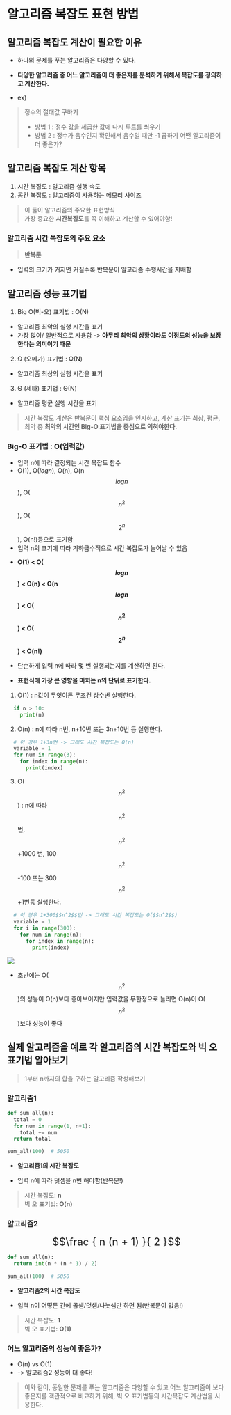 # 알고리즘 복잡도 표현 방법

## 알고리즘 복잡도 계산이 필요한 이유
* 하나의 문제를 푸는 알고리즘은 다양할 수 있다.
* **다양한 알고리즘 중 어느 알고리즘이 더 좋은지를 분석하기 위해서 복잡도를 정의하고 계산한다.**  
  
* ex)
> 정수의 절대값 구하기  
>  - 방법 1 : 정수 값을 제곱한 값에 다시 루트를 씌우기
>  - 방법 2 : 정수가 음수인지 확인해서 음수일 때만 -1 곱하기
> 어떤 알고리즘이 더 좋은가?
  
  

## 알고리즘 복잡도 계산 항목
1. 시간 복잡도 : 알고리즘 실행 속도
2. 공간 복잡도 : 알고리즘이 사용하는 메모리 사이즈
  
> 이 둘이 알고리즘의 주요한 표현방식  
> 가장 중요한 **시간복잡도**를 꼭 이해하고 계산할 수 있어야함!
  
  
### 알고리즘 시간 복잡도의 주요 요소
> **반복문**
- 입력의 크기가 커지면 커질수록 반복문이 알고리즘 수행시간을 지배함
  
  

## 알고리즘 성능 표기법
1. Big O(빅-오) 표기법 : O(N)
 - 알고리즘 최악의 실행 시간을 표기
 - 가장 많이/ 일반적으로 사용함 -> **아무리 최악의 상황이라도 이정도의 성능을 보장한다는 의미이기 때문**  
  
2. Ω (오메가) 표기법 : Ω(N)
 - 알고리즘 최상의 실행 시간을 표기  
  
3. Θ (세타) 표기법 : Θ(N)
 - 알고리즘 평균 실행 시간을 표기  
  
> 시간 복잡도 계산은 반복문이 핵심 요소임을 인지하고, 계산 표기는 최상, 평균, 최악 중 **최악의 시간인 Big-O 표기법을 중심으로 익혀야한다.**
  
  
### Big-O 표기법 : O(입력값)
* 입력 n에 따라 결정되는 시간 복잡도 함수
* O(1), O($log n$), O(n), O(n$$log n$$), O($$n^2$$), O($$2^n$$), O(n!)등으로 표기함
* 입력 n의 크기에 따라 기하급수적으로 시간 복잡도가 늘어날 수 있음
 - **O(1) < O($$log n$$) < O(n) < O(n$$log n$$) < O($$n^2$$) < O($$2^n$$) < O(n!)**  
* 단순하게 입력 n에 따라 몇 번 실행되는지를 계산하면 된다.
 - **표현식에 가장 큰 영향을 미치는 n의 단위로 표기한다.**
 1. O(1) : n값이 무엇이든 무조건 상수번 실행한다.
   ```python
     if n > 10:
       print(n)
   ```
 2. O(n) : n에 따라 n번, n+10번 또는 3n+10번 등 실행한다.
   ```python
     # 이 경우 1+3n번 -> 그래도 시간 복잡도는 O(n)
     variable = 1
     for num in range(3):
       for index in range(n):
         print(index)
   ```
 3. O($$n^2$$) : n에 따라 $$n^2$$번, $$n^2$$+1000 번, 100$$n^2$$-100 또는 300$$n^2$$+1번등 실행한다.
   ```python
     # 이 경우 1+300$$n^2$$번 -> 그래도 시간 복잡도는 O($$n^2$$)
     variable = 1
     for i in range(300):
       for num in range(n):
         for index in range(n):
           print(index)
   ```  
  <img src="http://www.fun-coding.org/00_Images/bigo.png"/>

 - 초반에는 O($$n^2$$)의 성능이 O(n)보다 좋아보이지만 입력값을 무한정으로 늘리면 O(n)이 O($$n^2$$)보다 성능이 좋다
  
  
## 실제 알고리즘을 예로 각 알고리즘의 시간 복잡도와 빅 오 표기법 알아보기
> 1부터 n까지의 합을 구하는 알고리즘 작성해보기  
  
### 알고리즘1
```python
def sum_all(n):
  total = 0
  for num in range(1, n+1):
    total += num
  return total

sum_all(100)  # 5050
```
* **알고리즘1의 시간 복잡도**
 - 입력 n에 따라 덧셈을 n번 해야함(반복문!)
 > 시간 복잡도: **n**  
 > 빅 오 표기법: **O(n)** 
  
### 알고리즘2
<font size=5em>$$\frac { n (n + 1) }{ 2 }$$</font>
```python
def sum_all(n):
  return int(n * (n * 1) / 2)

sum_all(100)  # 5050
```
* **알고리즘2의 시간 복잡도**
 - 입력 n이 어떻든 간에 곱셈/덧셈/나눗셈만 하면 됨(반복문이 없음!)
 > 시간 복잡도: **1**  
 > 빅 오 표기법: **O(1)** 
  

### 어느 알고리즘의 성능이 좋은가?
* O(n) vs O(1)
* -> 알고리즘2 성능이 더 좋다!
> 이와 같이, 동일한 문제를 푸는 알고리즘은 다양할 수 있고 어느 알고리즘이 보다 좋은지를 객관적으로 비교하기 위해, 빅 오 표기법등의 시간복잡도 계산법을 사용한다.
 
